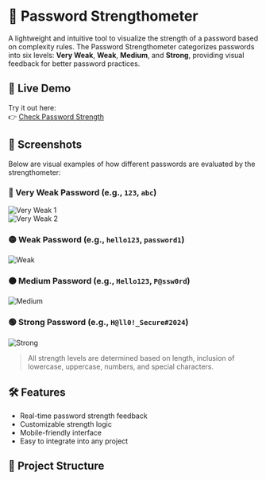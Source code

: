 # 🔐 Password Strengthometer

A lightweight and intuitive tool to visualize the strength of a password based on complexity rules. The Password Strengthometer categorizes passwords into six levels: **Very Weak**, **Weak**, **Medium**, and **Strong**, providing visual feedback for better password practices.

## 🚀 Live Demo

Try it out here:  
👉 [Check Password Strength](https://ghanshamsoomarani.github.io/password_strengtho_meter.github.io/checkpass.html)

## 📸 Screenshots

Below are visual examples of how different passwords are evaluated by the strengthometer:

### 🔴 Very Weak Password (e.g., `123`, `abc`)
![Very Weak 1](images/very_weak_1.png)  
![Very Weak 2](images/very_weak_2.png)

### 🟡 Weak Password (e.g., `hello123`, `password1`)
![Weak](images/weak.png)

### 🟠 Medium Password (e.g., `Hello123`, `P@ssw0rd`)
![Medium](images/medium.png)

### 🟢 Strong Password (e.g., `H@ll0!_Secure#2024`)
![Strong](images/strong.png)

> All strength levels are determined based on length, inclusion of lowercase, uppercase, numbers, and special characters.

## 🛠️ Features

- Real-time password strength feedback
- Customizable strength logic
- Mobile-friendly interface
- Easy to integrate into any project

## 📂 Project Structure

